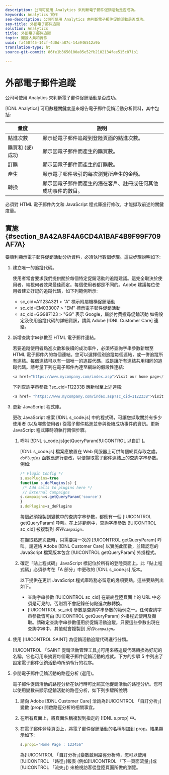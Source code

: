 ```yaml
---
description: 公司可使用 Analytics 來判斷電子郵件促銷活動是否成功。
keywords: Analytics 實作
seo-description: 公司可使用 Analytics 來判斷電子郵件促銷活動是否成功。
seo-title: 外部電子郵件追蹤
solution: Analytics
title: 外部電子郵件追蹤
topic: 開發人員和實作
uuid: fa450f45-14cf-4d0d-a87c-14a946512a9b
translation-type: ht
source-git-commit: 86fe1b3650100a05e52fb2102134fee515c871b1

---
```



# 外部電子郵件追蹤

公司可使用 Analytics 來判斷電子郵件促銷活動是否成功。

[!DNL Analytics] 可用數種關鍵度量來報告電子郵件促銷活動分析資料，其中包括: 

| 量度 | 說明 |
|---|---|
| 點進次數 | 顯示從電子郵件追蹤到登陸頁面的點進次數。 |
| 購買和 (或) 成功 | 顯示因電子郵件而產生的購買數。 |
| 訂購 | 顯示因電子郵件而產生的訂購數。 |
| 產生 | 顯示電子郵件吸引的每次瀏覽所產生的金額。 |
| 轉換 | 顯示因電子郵件而產生的潛在客戶、註冊或任何其他成功事件的數目。 |

必須對 HTML 電子郵件內文和 JavaScript 程式庫進行修改，才能擷取前述的關鍵度量。

## 實施{#section_8A42A8F4A6CD4A1BAF4B9F99F709AF7A}

要順利顯示電子郵件促銷活動分析資料，必須執行數個步驟。這些步驟說明如下: 

1. 建立唯一的追蹤代碼。

   使用者常會要求我們提供關於每個特定促銷活動的追蹤建議。這完全取決於使用者，端視何者效果最佳而定。每個使用者都是不同的。Adobe 建議每位使用者建立好記的追蹤代碼，如下列範例所示: 

   * sc_cid=A1123A321 &gt; "A" 標示附屬機構促銷活動
   * sc_cid=EM033007 &gt; "EM" 標示電子郵件促銷活動
   * sc_cid=GG987123 &gt; "GG" 表示 Google，屬於付費搜尋促銷活動
   如需設定及使用追蹤代碼的詳細資訊，請與 Adobe [!DNL Customer Care] 連絡。

1. 新增查詢字串參數至 HTML 電子郵件連結。

   若要追蹤使用者點進次數和後續的成功事件，必須將查詢字串參數新增至 HTML 電子郵件內的每個連結。您可以選擇個別追蹤每個連結，或一併追蹤所有連結。每個連結可以有一個唯一的追蹤代碼，或是讓所有連結共用相同的追蹤代碼。請考量下列在電子郵件內連至網站的假設性連結: 

   ```js
   <a href="https://www.mycompany.com/index.asp">Visit our home page</a>
   ```

   下列查詢字串參數 ?sc_cid=112233B 應新增至上述連結: 

   ```js
   <a href= "https://www.mycompany.com/index.asp?sc_cid=112233B">Visit our home page</a>
   ```

1. 更新 JavaScript 程式庫。

   更改 JavaScript 檔案 [!DNL s_code.js] 中的程式碼，可讓您擷取關於有多少使用者 (以及哪些使用者) 從電子郵件點進並參與後續成功事件的資訊。更新 JavaScript 程式庫時須執行兩個步驟。

   1. 呼叫 [!DNL s_code.js]getQueryParam[!UICONTROL  以自訂 ]。

      [!DNL s_code.js] 檔案應放置在 Web 伺服器上可供每個網頁存取之處。*`doPlugins`* 函數應進行更改，以便擷取電子郵件連結上的查詢字串參數。例如:

      ```js
      /* Plugin Config */ 
      s.usePlugins=true 
      function s_doPlugins(s) { 
       /* Add calls to plugins here */ 
       // External Campaigns 
      s.campaign=s.getQueryParam('source') 
      } 
      s.doPlugins=s_doPlugins 
      ```

      每個必須複製到變數中的查詢字串參數，都應有一個 [!UICONTROL getQueryParam] 呼叫。在上述範例中，查詢字串參數 [!UICONTROL sc_cid] 被複製到  *另存`campaign`。*

      在擷取點進次數時，只需要第一次的 [!UICONTROL getQueryParam] 呼叫。請連絡 Adobe [!DNL Customer Care] 以實施此函數，並確認您的 JavaScript 檔案版本包含 [!UICONTROL getQueryParam] 外掛程式。

   1. 確定「貼上程式碼」JavaScript 標記位於所有的登陸頁面上。此「貼上程式碼」必須參考在「A 部分」中更改的 [!DNL s_code.js] 版本。

      以下提供在更新 JavaScript 程式庫時務必留意的幾項要點。這些要點列出如下。

      * 查詢字串參數 [!UICONTROL sc_cid] 在最終登陸頁面上的 URL 中必須是可見的，否則將不會記錄任何點進次數轉換。
      * [!UICONTROL sc_cid] 參數是查詢字串參數的範例之一。任何查詢字串參數皆可由 [!UICONTROL getQueryParam] 外掛程式使用及擷取。請確定查詢字串參數僅用於促銷活動追蹤。只要這些參數出現在查詢字串中，其值就會複製到  *另存`campaign`。*

1. 使用 [!UICONTROL SAINT] 為促銷活動追蹤代碼進行分類。

   [!UICONTROL 「SAINT 促銷活動管理工具」]可用來將追蹤代碼轉換為好記的名稱。它也可用來摘要每個電子郵件促銷活動的成就。下方的步驟 5 中列出了設定電子郵件促銷活動時所須執行的程序。

1. 參閱電子郵件促銷活動的路徑分析 (選用)。

   電子郵件促銷活動的路徑分析在執行時可比照其他促銷活動的路徑分析。您可以使用變數來顯示促銷活動的路徑分析，如下列步驟所說明: 

   1. 請向 Adobe [!DNL Customer Care] 洽詢為[!UICONTROL 「自訂分析」]變數 (prop) 開啟路徑分析的相關事宜。

   1. 在所有頁面上，將頁面名稱複製到指定的 [!DNL s.prop] 中。
   1. 在電子郵件登陸頁面上，將電子郵件促銷活動的名稱附加到 prop。結果顯示如下: 

      ```js
      s.prop1="Home Page : 123456"
      ```

      為[!UICONTROL 「自訂分析」]變數啟用路徑分析時，您可以使用[!UICONTROL 「路徑」]報表 (例如[!UICONTROL 「下一頁面流量」]或[!UICONTROL 「流失」]) 來檢視訪客從登陸頁面所做的瀏覽。

